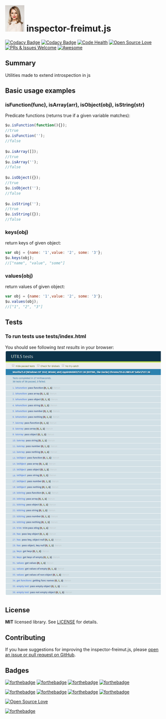 <h1><img src="https://raw.githubusercontent.com/duboviy/inspector-freimut.js/master/logo.png" height=85 alt="logo" title="logo"> inspector-freimut.js</h1>

[![Codacy Badge](https://api.codacy.com/project/badge/Grade/3a7bdeaac57c431ab1263fcd5f19e4a9)](https://www.codacy.com/app/dubovoy/inspector-freimut.js?utm_source=github.com&amp;utm_medium=referral&amp;utm_content=duboviy/inspector-freimut.js&amp;utm_campaign=Badge_Grade) [![Codacy Badge](https://api.codacy.com/project/badge/Coverage/3a7bdeaac57c431ab1263fcd5f19e4a9)](https://www.codacy.com/app/dubovoy/inspector-freimut.js?utm_source=github.com&amp;utm_medium=referral&amp;utm_content=duboviy/inspector-freimut.js&amp;utm_campaign=Badge_Coverage) [![Code Health](https://landscape.io/github/duboviy/inspector-freimut.js/master/landscape.svg?style=flat)](https://landscape.io/github/duboviy/inspector-freimut.js/master) [![Open Source Love](https://badges.frapsoft.com/os/mit/mit.svg?v=102)](https://github.com/duboviy/inspector-freimut.js/) [![PRs & Issues Welcome](https://img.shields.io/badge/PRs%20&%20Issues-welcome-brightgreen.svg)](https://github.com/duboviy/inspector-freimut.js/pulls) [![Awesome](https://cdn.rawgit.com/sindresorhus/awesome/d7305f38d29fed78fa85652e3a63e154dd8e8829/media/badge.svg)](https://github.com/duboviy/inspector-freimut.js/)

## Summary
Utilities made to extend introspection in js


## Basic usage examples

### isFunction(func), isArray(arr), isObject(obj), isString(str)

Predicate functions (returns true if a given variable matches):

```js
$u.isFunction(function(){});
//true
$u.isFunction('');
//false

$u.isArray([]);
//true
$u.isArray('');
//false

$u.isObject({});
//true
$u.isObject('');
//false

$u.isString('');
//true
$u.isString({});
//false
```

### keys(obj)
return keys of given object:

```js
var obj = {name: '1',value: '2', some: '3'};
$u.keys(obj);
//["name", "value", "some"]
```

### values(obj)
return values of given object:

```js
var obj = {name: '1',value: '2', some: '3'};
$u.values(obj);
//["1", "2", "3"]
```

## Tests

### To run tests use tests/index.html

You should see following *test results* in your browser:
<img src="https://raw.githubusercontent.com/duboviy/inspector-freimut.js/master/tests/test_results.png" alt="test_results" title="test_results">


## License

**MIT** licensed library. See [LICENSE](LICENSE) for details.


## Contributing

If you have suggestions for improving the inspector-freimut.js, please [open an issue or
pull request on GitHub](https://github.com/duboviy/inspector-freimut.js/).

## Badges

[![forthebadge](http://forthebadge.com/images/badges/fuck-it-ship-it.svg)](https://github.com/duboviy/inspector-freimut.js/)
[![forthebadge](http://forthebadge.com/images/badges/built-with-love.svg)](https://github.com/duboviy/inspector-freimut.js/) [![forthebadge](http://forthebadge.com/images/badges/built-by-hipsters.svg)](https://github.com/duboviy/inspector-freimut.js/) [![forthebadge](http://forthebadge.com/images/badges/built-with-swag.svg)](https://github.com/duboviy/inspector-freimut.js/)

[![forthebadge](http://forthebadge.com/images/badges/powered-by-electricity.svg)](https://github.com/duboviy/inspector-freimut.js/) [![forthebadge](http://forthebadge.com/images/badges/powered-by-oxygen.svg)](https://github.com/duboviy/inspector-freimut.js/) [![forthebadge](http://forthebadge.com/images/badges/powered-by-water.svg)](https://github.com/duboviy/inspector-freimut.js/) [![forthebadge](http://forthebadge.com/images/badges/powered-by-responsibility.svg)](https://github.com/duboviy/inspector-freimut.js/)

[![Open Source Love](https://badges.frapsoft.com/os/v1/open-source.svg?v=102)](https://github.com/ellerbrock/open-source-badge/)

[![forthebadge](http://forthebadge.com/images/badges/makes-people-smile.svg)](https://github.com/duboviy/inspector-freimut.js/)
